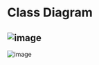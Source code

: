 # Class Diagram
![image](https://user-images.githubusercontent.com/100823955/229386947-79422310-d580-4532-a345-6013471cb865.png)
-------
![image](https://user-images.githubusercontent.com/100823955/229387344-9b5f4878-db46-4888-b631-dc94790b9b40.png)
